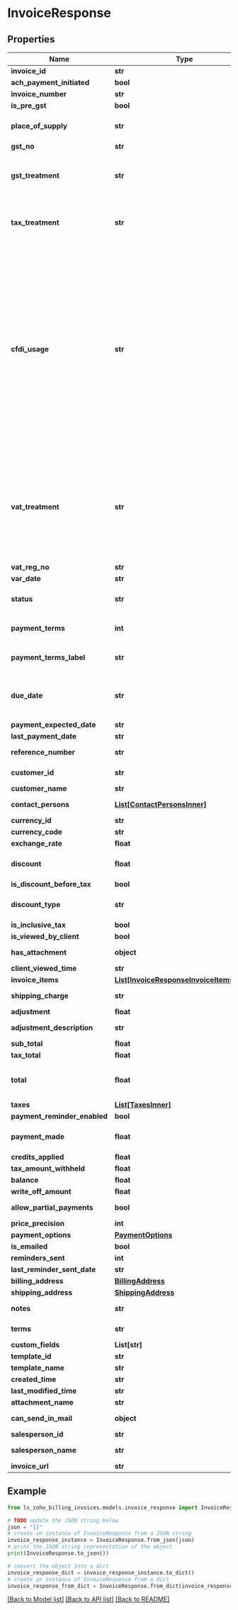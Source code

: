 # InvoiceResponse


## Properties

Name | Type | Description | Notes
------------ | ------------- | ------------- | -------------
**invoice_id** | **str** | Unique ID generated for an invoice. | [optional] 
**ach_payment_initiated** | **bool** | Set to true if ACH payment is initiated. | [optional] 
**invoice_number** | **str** | Unique ID (starts with INV) of an invoice. | [optional] 
**is_pre_gst** | **bool** | Applicable for transactions that fall before july 1, 2017 | [optional] 
**place_of_supply** | **str** | Place where the goods/services are supplied to. (If not given, &lt;code&gt;place of contact&lt;/code&gt; given for the contact will be taken) | [optional] 
**gst_no** | **str** | 15 digit GST identification number of the customer. | [optional] 
**gst_treatment** | **str** | Choose whether the contact is GST registered/unregistered/consumer/overseas. Allowed values are &lt;code&gt; business_gst &lt;/code&gt; , &lt;code&gt; business_none &lt;/code&gt; , &lt;code&gt; overseas &lt;/code&gt; , &lt;code&gt; consumer &lt;/code&gt;. | [optional] 
**tax_treatment** | **str** | VAT treatment for the Estimate.Allowed Values:&lt;/br&gt;&lt;code&gt;home_country_mexico&lt;/code&gt;,&lt;code&gt;border_region_mexico&lt;/code&gt;,&lt;code&gt;non_mexico&lt;/code&gt; supported only for &lt;b&gt;MX&lt;/b&gt;. | [optional] 
**cfdi_usage** | **str** | Choose CFDI Usage. Allowed values:&lt;/br&gt;&lt;code&gt;acquisition_of_merchandise&lt;/code&gt;, &lt;code&gt;return_discount_bonus&lt;/code&gt;, &lt;code&gt;general_expense&lt;/code&gt;, &lt;code&gt;buildings&lt;/code&gt;, &lt;code&gt;furniture_office_equipment&lt;/code&gt;, &lt;code&gt;transport_equipment&lt;/code&gt;, &lt;code&gt;computer_equipmentdye_molds_tools&lt;/code&gt;, &lt;code&gt;telephone_communication&lt;/code&gt;, &lt;code&gt;satellite_communication&lt;/code&gt;, &lt;code&gt;other_machinery_equipment&lt;/code&gt;, &lt;code&gt;hospital_expense&lt;/code&gt;, &lt;code&gt;medical_expense_disability&lt;/code&gt;, &lt;code&gt;funeral_expense&lt;/code&gt;, &lt;code&gt;donation&lt;/code&gt;, &lt;code&gt;interest_mortage_loans&lt;/code&gt;, &lt;code&gt;contribution_sar&lt;/code&gt;, &lt;code&gt;medical_expense_insurance_pormium&lt;/code&gt;, &lt;code&gt;school_transportation_expense&lt;/code&gt;, &lt;code&gt;deposit_saving_account&lt;/code&gt;, &lt;code&gt;payment_educational_service&lt;/code&gt;, &lt;code&gt;no_tax_effect&lt;/code&gt;, &lt;code&gt;payment&lt;/code&gt;, &lt;code&gt;payroll&lt;/code&gt;. | [optional] 
**vat_treatment** | **str** | (Optional) VAT treatment for the invoices. VAT treatment denotes the location of the customer, if the customer resides in UK then the VAT treatment is &lt;code&gt;uk&lt;/code&gt;. If the customer is in an EU country &amp; VAT registered, you are resides in Northen Ireland and selling Goods then his VAT treatment is &lt;code&gt;eu_vat_registered&lt;/code&gt;, if he resides outside of the UK then his VAT treatment is &lt;code&gt;overseas&lt;/code&gt; (For Pre Brexit, this can be split as &lt;code&gt;eu_vat_registered&lt;/code&gt;, &lt;code&gt;eu_vat_not_registered&lt;/code&gt; and &lt;code&gt;non_eu&lt;/code&gt;). | [optional] 
**vat_reg_no** | **str** | Enter VAT registration number. | [optional] 
**var_date** | **str** | Date on which the invoice is paid. | [optional] 
**status** | **str** | Status of the invoice. It can be &lt;code&gt;paid&lt;/code&gt;, &lt;code&gt;sent&lt;/code&gt;, &lt;code&gt;overdue&lt;/code&gt;, &lt;code&gt;partially_paid&lt;/code&gt; or &lt;code&gt;void&lt;/code&gt;. | [optional] 
**payment_terms** | **int** | Payment terms in days e.g. 15, 30, 60. Invoice due date will be calculated based on this. &lt;code&gt;Maximum length [100]&lt;/code&gt; | [optional] 
**payment_terms_label** | **str** | Used to override the default payment terms label. Default value for 15 days is \&quot;Net 15 Days\&quot;. &lt;code&gt;Maximum length [100]&lt;/code&gt; | [optional] 
**due_date** | **str** | Date on which the invoice is due. If the invoice is not fully paid on or before this date, the status of the invoice will be changed to &lt;code&gt;overdue&lt;/code&gt;. If the invoice is only partially paid, its status will be &lt;code&gt;partially_paid&lt;/code&gt;. | [optional] 
**payment_expected_date** | **str** | A date to specify the expected payment date. | [optional] 
**last_payment_date** | **str** | The last payment date of the invoice | [optional] 
**reference_number** | **str** | Reference number of the invoice for which payment is made. | [optional] 
**customer_id** | **str** | Customer ID of the customer to whom the invoice is raised. | [optional] 
**customer_name** | **str** | Name of the customer to whom the invoice is raised. | [optional] 
**contact_persons** | [**List[ContactPersonsInner]**](ContactPersonsInner.md) | The IDs of the contact person associated with the contact. | [optional] 
**currency_id** | **str** | The currenct id of the currency | [optional] 
**currency_code** | **str** | The customer&#39;s currency code. | [optional] 
**exchange_rate** | **float** | Exchange-Rate for the currency. | [optional] 
**discount** | **float** | Discount applied to the invoice. It can be either in % or in amount. e.g. 12.5% or 190. &lt;code&gt;Maximum length [100]&lt;/code&gt; | [optional] 
**is_discount_before_tax** | **bool** | Check if discount is exclusive of tax | [optional] 
**discount_type** | **str** | Type of discount. Allowed values: &lt;code&gt;entity_level&lt;/code&gt; and &lt;code&gt;item_level&lt;/code&gt;. | [optional] 
**is_inclusive_tax** | **bool** | To check if discount is inclusive of tax | [optional] 
**is_viewed_by_client** | **bool** | Check if invoice is viewed by client | [optional] 
**has_attachment** | **object** | Denotes whether a customer has any attachments associated with it. | [optional] 
**client_viewed_time** | **str** | Time when client viewed the statement | [optional] 
**invoice_items** | [**List[InvoiceResponseInvoiceItemsInner]**](InvoiceResponseInvoiceItemsInner.md) | Items listed in invoice | [optional] 
**shipping_charge** | **str** | Shipping charges applied to the invoice. &lt;code&gt;Maximum length [100]&lt;/code&gt; | [optional] 
**adjustment** | **float** | Adjustments made to the invoice. | [optional] 
**adjustment_description** | **str** | Customize the adjustment description. E.g. Rounding off. | [optional] 
**sub_total** | **float** | The sub total of the all items | [optional] 
**tax_total** | **float** | The total amount of the tax levied | [optional] 
**total** | **float** | Total amount to be paid for the invoice. This would be the sum of individual costs of all items involved in the invoice. Total is determined only after customer credits (if any) are applied. | [optional] 
**taxes** | [**List[TaxesInner]**](TaxesInner.md) | List of the taxes levied | [optional] 
**payment_reminder_enabled** | **bool** | Boolean to check if reminders have been enabled | [optional] 
**payment_made** | **float** | Payments can be made in multiple instalments. payment_made refers to the amount paid for the invoice in the respective instalment. | [optional] 
**credits_applied** | **float** | Credits applied for the invoice. | [optional] 
**tax_amount_withheld** | **float** | The tax amount which has been withheld | [optional] 
**balance** | **float** | The unpaid amount of an invoice. | [optional] 
**write_off_amount** | **float** | The unpaid amount of an invoice that is written off. | [optional] 
**allow_partial_payments** | **bool** | Boolean to check if partial payments are allowed for the contact | [optional] 
**price_precision** | **int** | The precision value on the price | [optional] 
**payment_options** | [**PaymentOptions**](PaymentOptions.md) |  | [optional] 
**is_emailed** | **bool** | Boolean check to see if the mail has been sent | [optional] 
**reminders_sent** | **int** | The number of reminders sent | [optional] 
**last_reminder_sent_date** | **str** | The date the last email was sent | [optional] 
**billing_address** | [**BillingAddress**](BillingAddress.md) |  | [optional] 
**shipping_address** | [**ShippingAddress**](ShippingAddress.md) |  | [optional] 
**notes** | **str** | The notes added below expressing gratitude or for conveying some information. | [optional] 
**terms** | **str** | The terms added below expressing gratitude or for conveying some information. | [optional] 
**custom_fields** | **List[str]** | Additional fields for the invoices. | [optional] 
**template_id** | **str** | ID of the pdf template associated with the invoice. | [optional] 
**template_name** | **str** | Name of the invoice template used | [optional] 
**created_time** | **str** | Time when the invoice was created. | [optional] 
**last_modified_time** | **str** | Date of last modification of the invoice | [optional] 
**attachment_name** | **str** | Name of the file attached | [optional] 
**can_send_in_mail** | **object** | Set to true if all the attachments of this invoice can be attached in Invoice Emails. | [optional] 
**salesperson_id** | **str** | Unique Id to denote the sales person. | [optional] 
**salesperson_name** | **str** | Name of the sales person associated with the invoice for offline payments. | [optional] 
**invoice_url** | **str** | Url which corresponds to the invoice. | [optional] 

## Example

```python
from ls_zoho_billing_invoices.models.invoice_response import InvoiceResponse

# TODO update the JSON string below
json = "{}"
# create an instance of InvoiceResponse from a JSON string
invoice_response_instance = InvoiceResponse.from_json(json)
# print the JSON string representation of the object
print(InvoiceResponse.to_json())

# convert the object into a dict
invoice_response_dict = invoice_response_instance.to_dict()
# create an instance of InvoiceResponse from a dict
invoice_response_from_dict = InvoiceResponse.from_dict(invoice_response_dict)
```
[[Back to Model list]](../README.md#documentation-for-models) [[Back to API list]](../README.md#documentation-for-api-endpoints) [[Back to README]](../README.md)


